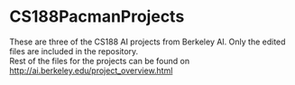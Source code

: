 # CS188PacmanProjects
These are three of the CS188 AI projects from Berkeley AI. Only the edited files are included in the repository. <br>
Rest of the files for the projects can be found on http://ai.berkeley.edu/project_overview.html
